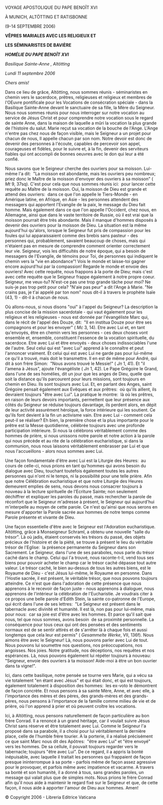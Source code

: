 VOYAGE APOSTOLIQUE DU PAPE BENOÎT XVI

À MUNICH, ALTÖTTING ET RATISBONNE

(9-14 SEPTEMBRE 2006)

**VÊPRES** **MARIALES AVEC LES RELIGIEUX ET**

**LES SÉMINARISTES DE BAVIÈRE**

***HOMÉLIE DU PAPE BENOÎT XVI***

*Basilique Sainte-Anne* *, Altötting*

*Lundi 11 septembre 2006*

*Chers amis!*

Dans ce lieu de grâce, Altötting, nous sommes réunis - séminaristes en chemin vers le sacerdoce, prêtres, religieuses et religieux et membres de l'OEuvre pontificale pour les Vocations de consécration spéciale - dans la Basilique Sainte-Anne devant le sanctuaire de sa fille, la Mère du Seigneur. Nous nous sommes réunis pour nous interroger sur notre vocation au service de Jésus Christ et pour comprendre notre vocation sous le regard de sainte Anne, dans la maison de laquelle a mûri la vocation la plus grande de l'histoire du salut. Marie reçut sa vocation de la bouche de l'Ange. L'Ange n'entre pas chez nous de façon visible, mais le Seigneur a un projet pour chacun de nous, Il appelle chacun par son nom. Notre devoir est donc de devenir des personnes à l'écoute, capables de percevoir son appel, courageuses et fidèles, pour le suivre et, à la fin, devenir des serviteurs fiables qui ont accompli de bonnes oeuvres avec le don qui leur a été confié.

Nous savons que le Seigneur cherche des ouvriers pour sa moisson. Lui-même l'a dit:  "La moisson est abondante, mais les ouvriers peu nombreux; priez donc le Maître de la moisson d'envoyer des ouvriers à sa moisson" ( *Mt* 9, 37sq). C'est pour cela que nous sommes réunis ici:  pour lancer cette requête au Maître de la moisson. Oui, la moisson de Dieu est grande et attend des ouvriers:  dans ce que l'on appelle le Tiers-Monde - en Amérique latine, en Afrique, en Asie - les personnes attendent des messagers qui apportent l'Evangile de la paix, le message du Dieu fait homme. Mais également dans ce que l'on appelle l'Occident, chez nous, en Allemagne, ainsi que dans le vaste territoire de Russie, où il est vrai que la moisson pourrait être très abondante. Mais il manque d'hommes disposés à devenir des ouvriers pour la moisson de Dieu. La situation est la même aujourd'hui qu'alors, lorsque le Seigneur fut pris de compassion pour les foules qui lui apparaissaient comme des brebis sans pasteur - des personnes qui, probablement, savaient beaucoup de choses, mais qui n'étaient pas en mesure de comprendre comment orienter correctement leur vie. Seigneur, vois les difficultés de notre époque, qui a besoin de messagers de l'Evangile, de témoins pour Toi, de personnes qui indiquent le chemin vers la "vie en abondance"! Vois le monde et laisse-toi gagner encore aujourd'hui par la compassion! Regarde le monde et envoie des ouvriers! Avec cette requête, nous frappons à la porte de Dieu; mais c'est avec cette requête que le Seigneur frappe également à notre propre coeur. Seigneur, me veux-tu? N'est-ce pas une trop grande tâche pour moi? Ne suis-je pas trop petit pour cela? "N'aie pas peur" a dit l'Ange à Marie. "Ne crains pas, je t'ai appelé par ton nom" nous dit-il à travers le prophète Isaïe (43, 1) - dit-il à chacun de nous.

Où allons-nous, si nous disons "oui" à l'appel du Seigneur? La description la plus concise de la mission sacerdotale - qui vaut également pour les religieux et les religieuses - nous est donnée par l'évangéliste Marc qui, dans le récit de l'appel des Douze, dit:  "Il en institua Douze pour être ses compagnons et pour les envoyer" ( *Mc* 3, 14). Etre avec Lui et, en tant qu'envoyés, être en chemin vers les personnes - ces deux choses vont ensemble et, ensemble, constituent l'essence de la vocation spirituelle, du sacerdoce. Etre avec Lui et être envoyés - deux choses indissociables l'une de l'autre. Seul celui qui est "avec Lui" apprend à le connaître et peut l'annoncer vraiment. Et celui qui est avec Lui ne garde pas pour lui-même ce qu'il a trouvé, mais doit le transmettre. Il en est de même pour André, qui dit à son frère Simon:  "Nous avons trouvé le Messie!" ( *Jn* 1, 41). Et "il l'amena à Jésus", ajoute l'évangéliste ( *Jn* 1, 42). Le Pape Grégoire le Grand, dans l'une de ses homélies, dit un jour que les anges de Dieu, quelle que soit la distance qu'ils parcourent pour leurs missions, sont toujours en chemin en Dieu. Ils sont toujours avec Lui. Et, en parlant des Anges, saint Grégoire pensait également aux Evêques et aux prêtres:  où qu'ils aillent, ils devraient toujours "être avec Lui". La pratique le montre:  là où les prêtres, en raison de leurs devoirs importants, permettent que leur présence aux côtés du Seigneur se réduise toujours davantage, ils perdent alors, en dépit de leur activité assurément héroïque, la force intérieure qui les soutient. Ce qu'ils font devient à la fin un activisme vain. Etre avec Lui - comment cela peut-il se réaliser? Eh bien, la première chose et la plus importante pour le prêtre est la Messe quotidienne, célébrée toujours avec une profonde participation intérieure. Si nous la célébrons véritablement comme des hommes de prière, si nous unissons notre parole et notre action à la parole qui nous précède et au rite de la célébration eucharistique, si dans la communion, nous nous laissons véritablement embrasser par Lui et que nous l'accueillons - alors nous sommes avec Lui.

Une façon fondamentale d'être avec Lui est la Liturgie des Heures:  au cours de celle-ci, nous prions en tant qu'hommes qui avons besoin du dialogue avec Dieu, touchant toutefois également toutes les autres personnes qui n'ont ni le temps, ni la possibilité pour une telle prière. Afin que notre Célébration eucharistique et que notre Liturgie des Heures demeurent emplies de sens, nous devons nous consacrer toujours à nouveau à la lecture spirituelle de l'Ecriture Sainte; non seulement déchiffrer et expliquer les paroles du passé, mais rechercher la parole de réconfort que le Seigneur m'adresse à présent, le Seigneur qui aujourd'hui m'interpelle au moyen de cette parole. Ce n'est qu'ainsi que nous serons en mesure d'apporter la Parole sacrée aux hommes de notre temps comme Parole présente et vivante de Dieu.

Une façon essentielle d'être avec le Seigneur est l'Adoration eucharistique. Altötting, grâce à Monseigneur Schraml, a obtenu une nouvelle "salle du trésor". Là où jadis, étaient conservés les trésors du passé, des objets précieux de l'histoire et de la piété, se trouve à présent le lieu du véritable trésor de l'Eglise:  la présence permanente du Seigneur dans son Sacrement. Le Seigneur, dans l'une de ses paraboles, nous parle du trésor caché dans le champ. Celui qui l'a trouvé, nous raconte-t-il, vend tous ses biens pour pouvoir acheter le champ car le trésor caché dépasse tout autre valeur. Le trésor caché, le bien au-dessus de tous les autres biens, est le Royaume de Dieu - c'est Jésus lui-même, le Royaume en personne. Dans l'Hostie sacrée, il est présent, le véritable trésor, que nous pouvons toujours atteindre. Ce n'est que dans l'adoration de cette présence que nous apprenons à le recevoir de façon juste - nous apprenons à dialoguer, nous apprenons de l'intérieur la célébration de l'Eucharistie. Je voudrais citer à ce propos une belle parole d'Edith Stein, la sainte co-patronne de l'Europe, qui écrit dans l'une de ses lettres:  "Le Seigneur est présent dans le tabernacle avec divinité et humanité. Il est là, non pas pour lui-même, mais pour nous:  car sa joie est d'être avec les hommes. Et parce qu'il sait que nous, tel que nous sommes, avons besoin  de sa proximité personnelle. La conséquence pour tous ceux qui ont des pensées et des sentiments normaux est de se sentir attirés et de s'arrêter là à chaque fois et aussi longtemps que cela leur est permis" ( *Gesammelte Werke*, VII, 136f). Nous aimons être avec le Seigneur! Là, nous pouvons parler avec Lui de tout. Nous pouvons lui soumettre nos questions, nos préoccupations, nos angoisses. Nos joies. Notre gratitude, nos déceptions, nos requêtes et nos espérances. Là, nous pouvons également lui répéter toujours à nouveau:  "Seigneur, envoie des ouvriers à ta moisson! Aide-moi à être un bon ouvrier dans ta vigne!".

Ici, dans cette basilique, notre pensée se tourne vers Marie, qui a vécu sa vie totalement "en étant avec Jésus" et qui était donc, et qui est toujours, également totalement à disposition des hommes:  les ex-voto le démontrent de façon concrète. Et nous pensons à sa sainte Mère, Anne, et avec elle, à l'importance des mères et des pères, des grands-mères et des grands-pères, nous pensons à l'importance de la famille comme milieu de vie et de prière, où l'on apprend à prier et où peuvent croître les vocations.

Ici, à Altötting, nous pensons naturellement de façon particulière au bon frère Conrad. Il a renoncé à un grand héritage, car il voulait suivre Jésus Christ sans réserve et être totalement avec Lui. Comme le Seigneur l'a proposé dans sa parabole, il a choisi pour lui véritablement la dernière place, celle de l'humble frère tourier. A la porterie, il a réalisé précisément ce que saint Marc nous dit des Apôtres:  "être avec Lui" et "être envoyé" vers les hommes. De sa cellule, il pouvait toujours regarder vers le tabernacle; toujours "être avec Lui". De ce regard, il a appris la bonté inépuisable, avec laquelle il traitait les personnes qui frappaient de façon presque ininterrompue à sa porte - parfois même de façon assez agressive pour le provoquer, et parfois même avec impatience et vacarme. A travers sa bonté et son humanité, il a donné à tous, sans grandes paroles, un message qui valait plus que de simples mots. Nous prions le frère Conrad afin qu'il nous aide à maintenir le regard fixé sur le Seigneur et que, de cette façon, il nous aide à apporter l'amour de Dieu aux hommes. Amen!

© Copyright 2006 - Libreria Editrice Vaticana